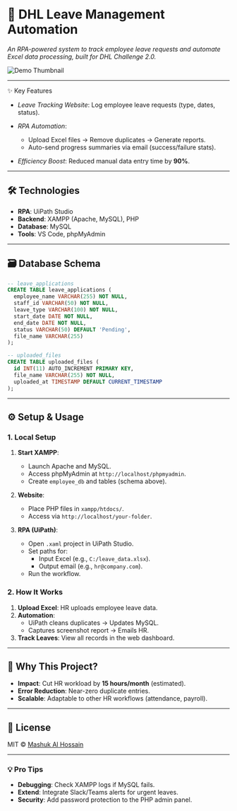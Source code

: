 # **📌 DHL Leave Management Automation**  
*An RPA-powered system to track employee leave requests and automate Excel data processing, built for DHL Challenge 2.0.*  

![Demo Thumbnail](https://img.youtube.com/vi/zPF9p7py9II/maxresdefault.jpg) 

---

✨ Key Features

- *Leave Tracking Website*: Log employee leave requests (type, dates, status).  

- *RPA Automation*:  
  - Upload Excel files → Remove duplicates → Generate reports.  
  - Auto-send progress summaries via email (success/failure stats). 
 
- *Efficiency Boost*: Reduced manual data entry time by **90%**.  

---

## **🛠️ Technologies**  

- **RPA**: UiPath Studio  
- **Backend**: XAMPP (Apache, MySQL), PHP  
- **Database**: MySQL 
- **Tools**: VS Code, phpMyAdmin  

---

## **🗃️ Database Schema**  
```sql
-- leave_applications
CREATE TABLE leave_applications (
  employee_name VARCHAR(255) NOT NULL,
  staff_id VARCHAR(50) NOT NULL,
  leave_type VARCHAR(100) NOT NULL,
  start_date DATE NOT NULL,
  end_date DATE NOT NULL,
  status VARCHAR(50) DEFAULT 'Pending',
  file_name VARCHAR(255)
);

-- uploaded_files
CREATE TABLE uploaded_files (
  id INT(11) AUTO_INCREMENT PRIMARY KEY,
  file_name VARCHAR(255) NOT NULL,
  uploaded_at TIMESTAMP DEFAULT CURRENT_TIMESTAMP
);
```

---

## **⚙️ Setup & Usage**  
### **1. Local Setup**  
1. **Start XAMPP**:  
   - Launch Apache and MySQL.  
   - Access phpMyAdmin at `http://localhost/phpmyadmin`.  
   - Create `employee_db` and tables (schema above).  

2. **Website**:  
   - Place PHP files in `xampp/htdocs/`.  
   - Access via `http://localhost/your-folder`.  

3. **RPA (UiPath)**:  
   - Open `.xaml` project in UiPath Studio.  
   - Set paths for:  
     - Input Excel (e.g., `C:/leave_data.xlsx`).  
     - Output email (e.g., `hr@company.com`).  
   - Run the workflow.  

### **2. How It Works**  
1. **Upload Excel**: HR uploads employee leave data.  
2. **Automation**:  
   - UiPath cleans duplicates → Updates MySQL.  
   - Captures screenshot report → Emails HR.  
3. **Track Leaves**: View all records in the web dashboard.  


---

## **🚀 Why This Project?**  
- **Impact**: Cut HR workload by **15 hours/month** (estimated).  
- **Error Reduction**: Near-zero duplicate entries.  
- **Scalable**: Adaptable to other HR workflows (attendance, payroll).  

---

## **📜 License**  
MIT © [Mashuk Al Hossain](https://github.com/mashukrony)  

---

### **💡 Pro Tips**  
- **Debugging**: Check XAMPP logs if MySQL fails.  
- **Extend**: Integrate Slack/Teams alerts for urgent leaves.  
- **Security**: Add password protection to the PHP admin panel.  

